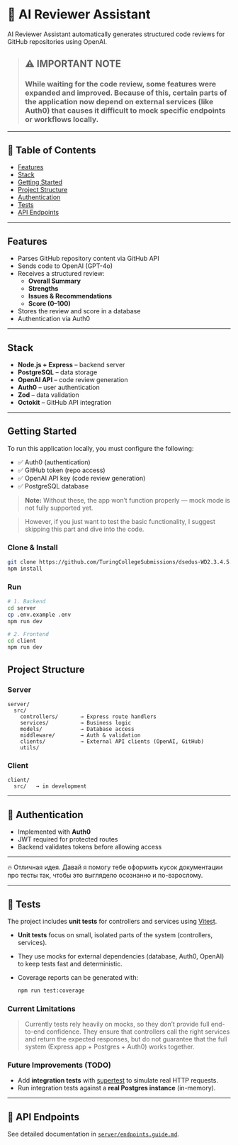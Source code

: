 
# 🧠 AI Reviewer Assistant

AI Reviewer Assistant automatically generates structured code reviews for GitHub repositories using OpenAI.

> ## ⚠️ IMPORTANT NOTE
> ### While waiting for the code review, some features were expanded and improved. Because of this, certain parts of the application now depend on external services (like Auth0) that causes it difficult to mock specific endpoints or workflows locally.
---


## 📑 Table of Contents
- [Features](#features)
- [Stack](#stack)
- [Getting Started](#getting-started)
- [Project Structure](#project-structure)
- [Authentication](#authentication)
- [Tests](#tests)
- [API Endpoints](#api-endpoints)

---

## Features

- Parses GitHub repository content via GitHub API
- Sends code to OpenAI (GPT-4o)
- Receives a structured review:
  - **Overall Summary**
  - **Strengths**
  - **Issues & Recommendations**
  - **Score (0–100)**
- Stores the review and score in a database
- Authentication via Auth0

---

## Stack

- **Node.js + Express** – backend server
- **PostgreSQL** – data storage
- **OpenAI API** – code review generation
- **Auth0** – user authentication
- **Zod** – data validation
- **Octokit** – GitHub API integration

---

## Getting Started

To run this application locally, you must configure the following:

- ✅ Auth0 (authentication)
- ✅ GitHub token (repo access)
- ✅ OpenAI API key (code review generation)
- ✅ PostgreSQL database

> **Note:** Without these, the app won’t function properly — mock mode is not fully supported yet.

> However, if you just want to test the basic functionality, I suggest skipping this part and dive into the code.

### Clone & Install

```bash
git clone https://github.com/TuringCollegeSubmissions/dsedus-WD2.3.4.5.git
npm install
````

### Run

```bash
# 1. Backend
cd server
cp .env.example .env
npm run dev

# 2. Frontend
cd client
npm run dev
```


## Project Structure

### Server

```
server/
  src/
    controllers/       → Express route handlers
    services/          → Business logic
    models/            → Database access
    middleware/        → Auth & validation
    clients/           → External API clients (OpenAI, GitHub)
    utils/
```

### Client

```
client/
  src/   → in development
```

---

## 🔑 Authentication

* Implemented with **Auth0**
* JWT required for protected routes
* Backend validates tokens before allowing access

---

🔥 Отличная идея. Давай я помогу тебе оформить кусок документации про тесты так, чтобы это выглядело осознанно и по-взрослому.

---

## 🧪 Tests

The project includes **unit tests** for controllers and services using [Vitest](https://vitest.dev/).

* **Unit tests** focus on small, isolated parts of the system (controllers, services).
* They use mocks for external dependencies (database, Auth0, OpenAI) to keep tests fast and deterministic.
* Coverage reports can be generated with:

  ```bash
  npm run test:coverage
  ```

### Current Limitations

> Currently tests rely heavily on mocks, so they don’t provide full end-to-end confidence.
> They ensure that controllers call the right services and return the expected responses, but do not guarantee that the full system (Express app + Postgres + Auth0) works together.

### Future Improvements (TODO)

* Add **integration tests** with [supertest](https://github.com/ladjs/supertest) to simulate real HTTP requests.
* Run integration tests against a **real Postgres instance** (in-memory).

---


## 📡 API Endpoints

See detailed documentation in [`server/endpoints.guide.md`](server/endpoints.guide.md).
